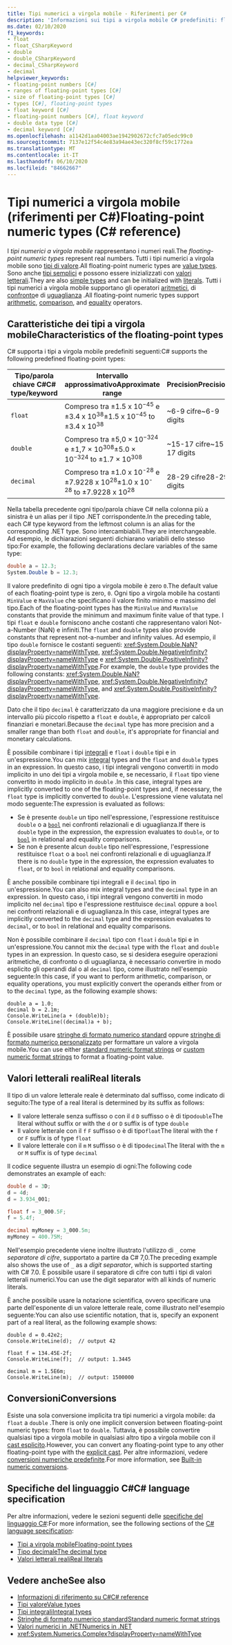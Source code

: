 ```yaml
---
title: Tipi numerici a virgola mobile - Riferimenti per C#
description: 'Informazioni sui tipi a virgola mobile C# predefiniti: float, Double e Decimal'
ms.date: 02/10/2020
f1_keywords:
- float
- float_CSharpKeyword
- double
- double_CSharpKeyword
- decimal_CSharpKeyword
- decimal
helpviewer_keywords:
- floating-point numbers [C#]
- ranges of floating-point types [C#]
- size of floating-point types [C#]
- types [C#], floating-point types
- float keyword [C#]
- floating-point numbers [C#], float keyword
- double data type [C#]
- decimal keyword [C#]
ms.openlocfilehash: a1142d1aa04003ae1942902672cfc7a05edc99c0
ms.sourcegitcommit: 7137e12f54c4e83a94ae43ec320f8cf59c1772ea
ms.translationtype: MT
ms.contentlocale: it-IT
ms.lasthandoff: 06/10/2020
ms.locfileid: "84662667"
---
```

# <a name="floating-point-numeric-types-c-reference"></a><span data-ttu-id="f3405-103">Tipi numerici a virgola mobile (riferimenti per C#)</span><span class="sxs-lookup"><span data-stu-id="f3405-103">Floating-point numeric types (C# reference)</span></span>

<span data-ttu-id="f3405-104">I *tipi numerici a virgola mobile* rappresentano i numeri reali.</span><span class="sxs-lookup"><span data-stu-id="f3405-104">The *floating-point numeric types* represent real numbers.</span></span> <span data-ttu-id="f3405-105">Tutti i tipi numerici a virgola mobile sono [tipi di valore](value-types.md).</span><span class="sxs-lookup"><span data-stu-id="f3405-105">All floating-point numeric types are [value types](value-types.md).</span></span> <span data-ttu-id="f3405-106">Sono anche [tipi semplici](value-types.md#built-in-value-types) e possono essere inizializzati con [valori letterali](#real-literals).</span><span class="sxs-lookup"><span data-stu-id="f3405-106">They are also [simple types](value-types.md#built-in-value-types) and can be initialized with [literals](#real-literals).</span></span> <span data-ttu-id="f3405-107">Tutti i tipi numerici a virgola mobile supportano gli operatori [aritmetici](../operators/arithmetic-operators.md), di [confronto](../operators/comparison-operators.md)e di [uguaglianza](../operators/equality-operators.md) .</span><span class="sxs-lookup"><span data-stu-id="f3405-107">All floating-point numeric types support [arithmetic](../operators/arithmetic-operators.md), [comparison](../operators/comparison-operators.md), and [equality](../operators/equality-operators.md) operators.</span></span>

## <a name="characteristics-of-the-floating-point-types"></a><span data-ttu-id="f3405-108">Caratteristiche dei tipi a virgola mobile</span><span class="sxs-lookup"><span data-stu-id="f3405-108">Characteristics of the floating-point types</span></span>

<span data-ttu-id="f3405-109">C# supporta i tipi a virgola mobile predefiniti seguenti:</span><span class="sxs-lookup"><span data-stu-id="f3405-109">C# supports the following predefined floating-point types:</span></span>
  
|<span data-ttu-id="f3405-110">Tipo/parola chiave C#</span><span class="sxs-lookup"><span data-stu-id="f3405-110">C# type/keyword</span></span>|<span data-ttu-id="f3405-111">Intervallo approssimativo</span><span class="sxs-lookup"><span data-stu-id="f3405-111">Approximate range</span></span>|<span data-ttu-id="f3405-112">Precision</span><span class="sxs-lookup"><span data-stu-id="f3405-112">Precision</span></span>|<span data-ttu-id="f3405-113">Dimensione</span><span class="sxs-lookup"><span data-stu-id="f3405-113">Size</span></span>|<span data-ttu-id="f3405-114">Tipo .NET</span><span class="sxs-lookup"><span data-stu-id="f3405-114">.NET type</span></span>|
|----------|-----------------------|---------------|--------------|--------------|
|`float`|<span data-ttu-id="f3405-115">Compreso tra ±1.5 x 10<sup>−45</sup> e ±3.4 x 10<sup>38</sup></span><span class="sxs-lookup"><span data-stu-id="f3405-115">±1.5 x 10<sup>−45</sup> to ±3.4 x 10<sup>38</sup></span></span>|<span data-ttu-id="f3405-116">~6-9 cifre</span><span class="sxs-lookup"><span data-stu-id="f3405-116">~6-9 digits</span></span>|<span data-ttu-id="f3405-117">4 byte</span><span class="sxs-lookup"><span data-stu-id="f3405-117">4 bytes</span></span>|<xref:System.Single?displayProperty=nameWithType>|
|`double`|<span data-ttu-id="f3405-118">Compreso tra ±5,0 × 10<sup>−324</sup> e ±1,7 × 10<sup>308</sup></span><span class="sxs-lookup"><span data-stu-id="f3405-118">±5.0 × 10<sup>−324</sup> to ±1.7 × 10<sup>308</sup></span></span>|<span data-ttu-id="f3405-119">~15-17 cifre</span><span class="sxs-lookup"><span data-stu-id="f3405-119">~15-17 digits</span></span>|<span data-ttu-id="f3405-120">8 byte</span><span class="sxs-lookup"><span data-stu-id="f3405-120">8 bytes</span></span>|<xref:System.Double?displayProperty=nameWithType>|
|`decimal`|<span data-ttu-id="f3405-121">Compreso tra ±1.0 x 10<sup>-28</sup> e ±7.9228 x 10<sup>28</sup></span><span class="sxs-lookup"><span data-stu-id="f3405-121">±1.0 x 10<sup>-28</sup> to ±7.9228 x 10<sup>28</sup></span></span>|<span data-ttu-id="f3405-122">28-29 cifre</span><span class="sxs-lookup"><span data-stu-id="f3405-122">28-29 digits</span></span>|<span data-ttu-id="f3405-123">16 byte</span><span class="sxs-lookup"><span data-stu-id="f3405-123">16 bytes</span></span>|<xref:System.Decimal?displayProperty=nameWithType>|

<span data-ttu-id="f3405-124">Nella tabella precedente ogni tipo/parola chiave C# nella colonna più a sinistra è un alias per il tipo .NET corrispondente.</span><span class="sxs-lookup"><span data-stu-id="f3405-124">In the preceding table, each C# type keyword from the leftmost column is an alias for the corresponding .NET type.</span></span> <span data-ttu-id="f3405-125">Sono intercambiabili.</span><span class="sxs-lookup"><span data-stu-id="f3405-125">They are interchangeable.</span></span> <span data-ttu-id="f3405-126">Ad esempio, le dichiarazioni seguenti dichiarano variabili dello stesso tipo:</span><span class="sxs-lookup"><span data-stu-id="f3405-126">For example, the following declarations declare variables of the same type:</span></span>

```csharp
double a = 12.3;
System.Double b = 12.3;
```

<span data-ttu-id="f3405-127">Il valore predefinito di ogni tipo a virgola mobile è zero `0`.</span><span class="sxs-lookup"><span data-stu-id="f3405-127">The default value of each floating-point type is zero, `0`.</span></span> <span data-ttu-id="f3405-128">Ogni tipo a virgola mobile ha costanti `MinValue` e `MaxValue` che specificano il valore finito minimo e massimo del tipo.</span><span class="sxs-lookup"><span data-stu-id="f3405-128">Each of the floating-point types has the `MinValue` and `MaxValue` constants that provide the minimum and maximum finite value of that type.</span></span> <span data-ttu-id="f3405-129">I tipi `float` e `double` forniscono anche costanti che rappresentano valori Not-a-Number (NaN) e infiniti.</span><span class="sxs-lookup"><span data-stu-id="f3405-129">The `float` and `double` types also provide constants that represent not-a-number and infinity values.</span></span> <span data-ttu-id="f3405-130">Ad esempio, il tipo `double` fornisce le costanti seguenti: <xref:System.Double.NaN?displayProperty=nameWithType>, <xref:System.Double.NegativeInfinity?displayProperty=nameWithType> e <xref:System.Double.PositiveInfinity?displayProperty=nameWithType>.</span><span class="sxs-lookup"><span data-stu-id="f3405-130">For example, the `double` type provides the following constants: <xref:System.Double.NaN?displayProperty=nameWithType>, <xref:System.Double.NegativeInfinity?displayProperty=nameWithType>, and <xref:System.Double.PositiveInfinity?displayProperty=nameWithType>.</span></span>

<span data-ttu-id="f3405-131">Dato che il tipo `decimal` è caratterizzato da una maggiore precisione e da un intervallo più piccolo rispetto a `float` e `double`, è appropriato per calcoli finanziari e monetari.</span><span class="sxs-lookup"><span data-stu-id="f3405-131">Because the `decimal` type has more precision and a smaller range than both `float` and `double`, it's appropriate for financial and monetary calculations.</span></span>

<span data-ttu-id="f3405-132">È possibile combinare i tipi [integrali](integral-numeric-types.md) e `float` i `double` tipi e in un'espressione.</span><span class="sxs-lookup"><span data-stu-id="f3405-132">You can mix [integral](integral-numeric-types.md) types and the `float` and `double` types in an expression.</span></span> <span data-ttu-id="f3405-133">In questo caso, i tipi integrali vengono convertiti in modo implicito in uno dei tipi a virgola mobile e, se necessario, il `float` tipo viene convertito in modo implicito in `double` .</span><span class="sxs-lookup"><span data-stu-id="f3405-133">In this case, integral types are implicitly converted to one of the floating-point types and, if necessary, the `float` type is implicitly converted to `double`.</span></span> <span data-ttu-id="f3405-134">L'espressione viene valutata nel modo seguente:</span><span class="sxs-lookup"><span data-stu-id="f3405-134">The expression is evaluated as follows:</span></span>

- <span data-ttu-id="f3405-135">Se è presente `double` un tipo nell'espressione, l'espressione restituisce `double` o a [`bool`](bool.md) nei confronti relazionali e di uguaglianza.</span><span class="sxs-lookup"><span data-stu-id="f3405-135">If there is `double` type in the expression, the expression evaluates to `double`, or to [`bool`](bool.md) in relational and equality comparisons.</span></span>
- <span data-ttu-id="f3405-136">Se non è presente alcun `double` tipo nell'espressione, l'espressione restituisce `float` o a `bool` nei confronti relazionali e di uguaglianza.</span><span class="sxs-lookup"><span data-stu-id="f3405-136">If there is no `double` type in the expression, the expression evaluates to `float`, or to `bool` in relational and equality comparisons.</span></span>

<span data-ttu-id="f3405-137">È anche possibile combinare tipi integrali e il `decimal` tipo in un'espressione.</span><span class="sxs-lookup"><span data-stu-id="f3405-137">You can also mix integral types and the `decimal` type in an expression.</span></span> <span data-ttu-id="f3405-138">In questo caso, i tipi integrali vengono convertiti in modo implicito nel `decimal` tipo e l'espressione restituisce `decimal` oppure a `bool` nei confronti relazionali e di uguaglianza.</span><span class="sxs-lookup"><span data-stu-id="f3405-138">In this case, integral types are implicitly converted to the `decimal` type and the expression evaluates to `decimal`, or to `bool` in relational and equality comparisons.</span></span>

<span data-ttu-id="f3405-139">Non è possibile combinare il `decimal` tipo con `float` i `double` tipi e in un'espressione.</span><span class="sxs-lookup"><span data-stu-id="f3405-139">You cannot mix the `decimal` type with the `float` and `double` types in an expression.</span></span> <span data-ttu-id="f3405-140">In questo caso, se si desidera eseguire operazioni aritmetiche, di confronto o di uguaglianza, è necessario convertire in modo esplicito gli operandi dal o al `decimal` tipo, come illustrato nell'esempio seguente:</span><span class="sxs-lookup"><span data-stu-id="f3405-140">In this case, if you want to perform arithmetic, comparison, or equality operations, you must explicitly convert the operands either from or to the `decimal` type, as the following example shows:</span></span>

```csharp-interactive
double a = 1.0;
decimal b = 2.1m;
Console.WriteLine(a + (double)b);
Console.WriteLine((decimal)a + b);
```

<span data-ttu-id="f3405-141">È possibile usare [stringhe di formato numerico standard](../../../standard/base-types/standard-numeric-format-strings.md) oppure [stringhe di formato numerico personalizzato](../../../standard/base-types/custom-numeric-format-strings.md) per formattare un valore a virgola mobile.</span><span class="sxs-lookup"><span data-stu-id="f3405-141">You can use either [standard numeric format strings](../../../standard/base-types/standard-numeric-format-strings.md) or [custom numeric format strings](../../../standard/base-types/custom-numeric-format-strings.md) to format a floating-point value.</span></span>

## <a name="real-literals"></a><span data-ttu-id="f3405-142">Valori letterali reali</span><span class="sxs-lookup"><span data-stu-id="f3405-142">Real literals</span></span>

<span data-ttu-id="f3405-143">Il tipo di un valore letterale reale è determinato dal suffisso, come indicato di seguito:</span><span class="sxs-lookup"><span data-stu-id="f3405-143">The type of a real literal is determined by its suffix as follows:</span></span>

- <span data-ttu-id="f3405-144">Il valore letterale senza suffisso o con il `d` `D` suffisso o è di tipo`double`</span><span class="sxs-lookup"><span data-stu-id="f3405-144">The literal without suffix or with the `d` or `D` suffix is of type `double`</span></span>
- <span data-ttu-id="f3405-145">Il valore letterale con il `f` `F` suffisso o è di tipo`float`</span><span class="sxs-lookup"><span data-stu-id="f3405-145">The literal with the `f` or `F` suffix is of type `float`</span></span>
- <span data-ttu-id="f3405-146">Il valore letterale con il `m` `M` suffisso o è di tipo`decimal`</span><span class="sxs-lookup"><span data-stu-id="f3405-146">The literal with the `m` or `M` suffix is of type `decimal`</span></span>

<span data-ttu-id="f3405-147">Il codice seguente illustra un esempio di ogni:</span><span class="sxs-lookup"><span data-stu-id="f3405-147">The following code demonstrates an example of each:</span></span>

```csharp
double d = 3D;
d = 4d;
d = 3.934_001;

float f = 3_000.5F;
f = 5.4f;

decimal myMoney = 3_000.5m;
myMoney = 400.75M;
```

<span data-ttu-id="f3405-148">Nell'esempio precedente viene inoltre illustrato l'utilizzo di `_` come *separatore di cifre*, supportato a partire da C# 7,0.</span><span class="sxs-lookup"><span data-stu-id="f3405-148">The preceding example also shows the use of `_` as a *digit separator*, which is supported starting with C# 7.0.</span></span> <span data-ttu-id="f3405-149">È possibile usare il separatore di cifre con tutti i tipi di valori letterali numerici.</span><span class="sxs-lookup"><span data-stu-id="f3405-149">You can use the digit separator with all kinds of numeric literals.</span></span>

<span data-ttu-id="f3405-150">È anche possibile usare la notazione scientifica, ovvero specificare una parte dell'esponente di un valore letterale reale, come illustrato nell'esempio seguente:</span><span class="sxs-lookup"><span data-stu-id="f3405-150">You can also use scientific notation, that is, specify an exponent part of a real literal, as the following example shows:</span></span>

```csharp-interactive
double d = 0.42e2;
Console.WriteLine(d);  // output 42

float f = 134.45E-2f;
Console.WriteLine(f);  // output: 1.3445

decimal m = 1.5E6m;
Console.WriteLine(m);  // output: 1500000
```

## <a name="conversions"></a><span data-ttu-id="f3405-151">Conversioni</span><span class="sxs-lookup"><span data-stu-id="f3405-151">Conversions</span></span>

<span data-ttu-id="f3405-152">Esiste una sola conversione implicita tra tipi numerici a virgola mobile: da `float` a `double` .</span><span class="sxs-lookup"><span data-stu-id="f3405-152">There is only one implicit conversion between floating-point numeric types: from `float` to `double`.</span></span> <span data-ttu-id="f3405-153">Tuttavia, è possibile convertire qualsiasi tipo a virgola mobile in qualsiasi altro tipo a virgola mobile con il [cast esplicito](../operators/type-testing-and-cast.md#cast-expression).</span><span class="sxs-lookup"><span data-stu-id="f3405-153">However, you can convert any floating-point type to any other floating-point type with the [explicit cast](../operators/type-testing-and-cast.md#cast-expression).</span></span> <span data-ttu-id="f3405-154">Per altre informazioni, vedere [conversioni numeriche predefinite](numeric-conversions.md).</span><span class="sxs-lookup"><span data-stu-id="f3405-154">For more information, see [Built-in numeric conversions](numeric-conversions.md).</span></span>

## <a name="c-language-specification"></a><span data-ttu-id="f3405-155">Specifiche del linguaggio C#</span><span class="sxs-lookup"><span data-stu-id="f3405-155">C# language specification</span></span>

<span data-ttu-id="f3405-156">Per altre informazioni, vedere le sezioni seguenti delle [specifiche del linguaggio C#](~/_csharplang/spec/introduction.md):</span><span class="sxs-lookup"><span data-stu-id="f3405-156">For more information, see the following sections of the [C# language specification](~/_csharplang/spec/introduction.md):</span></span>

- [<span data-ttu-id="f3405-157">Tipi a virgola mobile</span><span class="sxs-lookup"><span data-stu-id="f3405-157">Floating-point types</span></span>](~/_csharplang/spec/types.md#floating-point-types)
- [<span data-ttu-id="f3405-158">Tipo decimale</span><span class="sxs-lookup"><span data-stu-id="f3405-158">The decimal type</span></span>](~/_csharplang/spec/types.md#the-decimal-type)
- [<span data-ttu-id="f3405-159">Valori letterali reali</span><span class="sxs-lookup"><span data-stu-id="f3405-159">Real literals</span></span>](~/_csharplang/spec/lexical-structure.md#real-literals)

## <a name="see-also"></a><span data-ttu-id="f3405-160">Vedere anche</span><span class="sxs-lookup"><span data-stu-id="f3405-160">See also</span></span>

- [<span data-ttu-id="f3405-161">Informazioni di riferimento su C#</span><span class="sxs-lookup"><span data-stu-id="f3405-161">C# reference</span></span>](../index.md)
- [<span data-ttu-id="f3405-162">Tipi valore</span><span class="sxs-lookup"><span data-stu-id="f3405-162">Value types</span></span>](value-types.md)
- [<span data-ttu-id="f3405-163">Tipi integrali</span><span class="sxs-lookup"><span data-stu-id="f3405-163">Integral types</span></span>](integral-numeric-types.md)
- [<span data-ttu-id="f3405-164">Stringhe di formato numerico standard</span><span class="sxs-lookup"><span data-stu-id="f3405-164">Standard numeric format strings</span></span>](../../../standard/base-types/standard-numeric-format-strings.md)
- [<span data-ttu-id="f3405-165">Valori numerici in .NET</span><span class="sxs-lookup"><span data-stu-id="f3405-165">Numerics in .NET</span></span>](../../../standard/numerics.md)
- <xref:System.Numerics.Complex?displayProperty=nameWithType>
